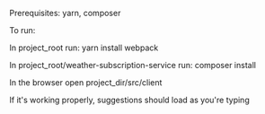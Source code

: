 Prerequisites: yarn, composer

To run:

In project_root run:
yarn install
webpack

In project_root/weather-subscription-service run:
composer install

In the browser open project_dir/src/client

If it's working properly, suggestions should load as you're typing
